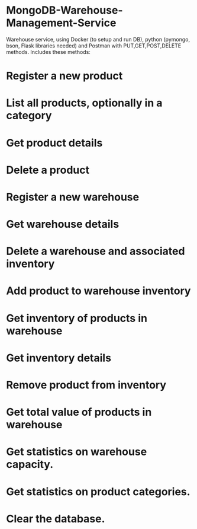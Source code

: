 # MongoDB-Warehouse-Management-Service
Warehouse service, using Docker (to setup and run DB), python (pymongo, bson, Flask libraries needed) and Postman with PUT,GET,POST,DELETE methods. Includes these methods: 
#  Register a new product 
#  List all products, optionally in a category
#  Get product details
#  Delete a product
#  Register a new warehouse
#  Get warehouse details
#  Delete a warehouse and associated inventory
#  Add product to warehouse inventory
#  Get inventory of products in warehouse
#  Get inventory details
#  Remove product from inventory
#  Get total value of products in warehouse
#  Get statistics on warehouse capacity.
#  Get statistics on product categories.
#  Clear the database.

